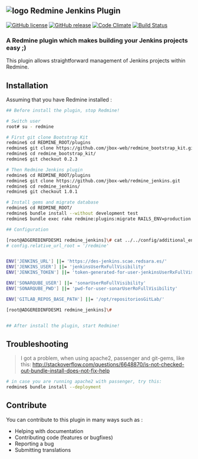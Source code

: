## ![logo](https://raw.github.com/jbox-web/redmine_jenkins/gh-pages/images/jenkins_logo.png) Redmine Jenkins Plugin

[![GitHub license](https://img.shields.io/github/license/jbox-web/redmine_jenkins.svg)](https://github.com/jbox-web/redmine_jenkins/blob/devel/LICENSE)
[![GitHub release](https://img.shields.io/github/release/jbox-web/redmine_jenkins.svg)](https://github.com/jbox-web/redmine_jenkins/releases/latest)
[![Code Climate](https://codeclimate.com/github/jbox-web/redmine_jenkins.png)](https://codeclimate.com/github/jbox-web/redmine_jenkins)
[![Build Status](https://travis-ci.org/jbox-web/redmine_jenkins.svg?branch=devel)](https://travis-ci.org/jbox-web/redmine_jenkins)

### A Redmine plugin which makes building your Jenkins projects easy ;)

This plugin allows straightforward management of Jenkins projects within Redmine.

## Installation

Assuming that you have Redmine installed :

```sh
## Before install the plugin, stop Redmine!

# Switch user
root# su - redmine

# First git clone Bootstrap Kit
redmine$ cd REDMINE_ROOT/plugins
redmine$ git clone https://github.com/jbox-web/redmine_bootstrap_kit.git
redmine$ cd redmine_bootstrap_kit/
redmine$ git checkout 0.2.3

# Then Redmine Jenkins plugin
redmine$ cd REDMINE_ROOT/plugins
redmine$ git clone https://github.com/jbox-web/redmine_jenkins.git
redmine$ cd redmine_jenkins/
redmine$ git checkout 1.0.1

# Install gems and migrate database
redmine$ cd REDMINE_ROOT/
redmine$ bundle install --without development test
redmine$ bundle exec rake redmine:plugins:migrate RAILS_ENV=production NAME=redmine_jenkins

## Configuration

[root@ADGEREDINFDESM1 redmine_jenkins]\# cat ../../config/additional_environment.rb
# config.relative_url_root = '/redmine'


ENV['JENKINS_URL'] ||= 'https://des-jenkins.scae.redsara.es/'
ENV['JENKINS_USER'] ||= 'jenkinsUserRxFullVisibility'
ENV['JENKINS_TOKEN'] ||= 'token-generated-for-user-jenkinsUserRxFullVisibility'

ENV['SONARQUBE_USER'] ||= 'sonarUserRoFullVisibility'
ENV['SONARQUBE_PWD'] ||= 'pwd-for-user-sonarUserRoFullVisibility'

ENV['GITLAB_REPOS_BASE_PATH'] ||= '/opt/repositoriosGitLab/'

[root@ADGEREDINFDESM1 redmine_jenkins]\# 


## After install the plugin, start Redmine!
```

## Troubleshooting

> I got a problem, when using apache2, passenger and git-gems, like this: http://stackoverflow.com/questions/6648870/is-not-checked-out-bundle-install-does-not-fix-help

```sh
# in case you are running apache2 with passenger, try this:
redmine$ bundle install --deployment
```

## Contribute

You can contribute to this plugin in many ways such as :
* Helping with documentation
* Contributing code (features or bugfixes)
* Reporting a bug
* Submitting translations
